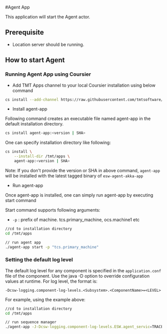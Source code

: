 #Agent App

This application will start the Agent actor.

## Prerequisite

 - Location server should be running.

## How to start Agent

### Running Agent App using Coursier

* Add TMT Apps channel to your local Coursier installation using below command

```bash
cs install --add-channel https://raw.githubusercontent.com/tmtsoftware/osw-apps/master/apps.prod.json
```

* Install agent-app

Following command creates an executable file named agent-app in the default installation directory.

```bash
cs install agent-app:<version | SHA>
```

One can specify installation directory like following:

```bash
cs install \
    --install-dir /tmt/apps \
    agent-app:<version | SHA>
```
Note: If you don't provide the version or SHA in above command, `agent-app` will be installed with the latest tagged binary of `esw-agent-akka-app`

* Run agent-app

Once agent-app is installed, one can simply run agent-app by executing start command

Start command supports following arguments:

- `-p` : prefix of machine. tcs.primary_machine, ocs.machine1 etc

```bash
//cd to installation directory
cd /tmt/apps

// run agent app
./agent-app start -p "tcs.primary_machine"
```

### Setting the default log level

The default log level for any component is specified in the `application.conf` file of the component.
Use the java -D option to override configuration values at runtime.  For log level, the format is:

```
-Dcsw-logging.component-log-levels.<Subsystem>.<ComponentName>=<LEVEL>
```

For example, using the example above:

```bash
//cd to installation directory
cd /tmt/apps

// run sequence manager
./agent-app -J-Dcsw-logging.component-log-levels.ESW.agent_servic=TRACE start -p "tcs.primary_machine"
```
